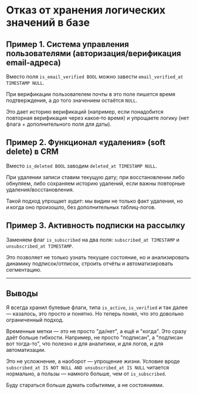 # Отказ от хранения логических значений в базе

## Пример 1. Система управления пользователями (авторизация/верификация email‑адреса)

Вместо поля `is_email_verified BOOL` можно завести `email_verified_at TIMESTAMP NULL`.

При верификации пользователем почты в это поле пишется время подтверждения, а до того значением остаётся `NULL`.

Это дает историю верификаций (например, если понадобится повторная верификация через какое‑то время) и упрощаете логику (нет флага + дополнительного поля для даты).

## Пример 2. Функционал «удаления» (soft delete) в CRM

Вместо `is_deleted BOOL` заводим `deleted_at TIMESTAMP NULL`.

При удалении записи ставим текущую дату; при восстановлении либо обнуляем, либо сохраняем историю удалений, если важны повторные удаления/восстановления.

Такой подход упрощает аудит: мы видим не только факт удаления, но и когда оно произошло, без дополнительных таблиц-логов.

## Пример 3. Активность подписки на рассылку

Заменяем флаг `is_subscribed` на два поля: `subscribed_at TIMESTAMP` и `unsubscribed_at TIMESTAMP`.

Это позволяет не только узнать текущее состояние, но и анализировать динамику подписок/отписок, строить отчёты и автоматизировать сегментацию.

---
## Выводы

Я всегда хранил булевые флаги, типа `is_active`, `is_verified` и так далее — казалось, это просто и понятно. Но теперь понял, что это довольно ограниченный подход.

Временные метки — это не просто "да/нет", а ещё и "когда". Это сразу даёт больше гибкости. Например, не просто "подписан", а "подписан вот тогда-то", что полезно и для аналитики, и для логов, и для автоматизации.

Это не усложнение, а наоборот — упрощение жизни. Условие вроде `subscribed_at IS NOT NULL AND unsubscribed_at IS NULL` читается нормально, а пользы — намного больше, чем от `is_subscribed`.

Буду стараться больше думать событиями, а не состояниями.